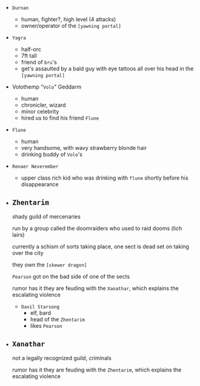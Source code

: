 - `Durnan`
    - human, fighter?, high level (4 attacks)
    - owner/operator of the `[yawning portal]`

- `Yagra`
    - half-orc
    - 7ft tall
    - friend of `bru`'s
    - get's assaulted by a bald guy with eye tattoos all over his head in the `[yawning portal]`

- Volothemp "`Volo`" Geddarm
    - human
    - chronicler, wizard
    - minor celebrity
    - hired us to find his friend `Flune`

- `Flune`
    - human
    - very handsome, with wavy strawberry blonde hair
    - drinking buddy of `Volo`'s

- `Renaer Neverember`
    - upper class rich kid who was drinking with `flune` shortly before his disappearance

- ## `Zhentarim`
    shady guild of mercenaries

    run by a group called the doomraiders who used to raid dooms (lich lairs)

    currently a schism of sorts taking place, one sect is dead set on taking over the city

    they own the `[skewer dragon]`

    `Pearson` got on the bad side of one of the sects

    rumor has it they are feuding with the `Xanathar`, which explains the escalating violence

    - `Davil Starsong`
        - elf, bard
        - head of the `Zhentarim`
        - likes `Pearson`

- ## `Xanathar`
    not a legally recognized guild, criminals

    rumor has it they are feuding with the `Zhentarim`, which explains the escalating violence
